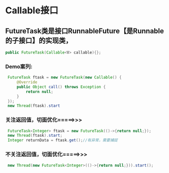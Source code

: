 # Callable接口
## FutureTask类是接口RunnableFuture<T>【是Runnable的子接口】的实现类，
```java
public FutureTask(Callable<V> callable){};
```
### Demo案列:
```java
 FutureTask ftask = new FutureTask(new Callable() {
     @Override
     public Object call() throws Exception { 
         return null;
     }
 });
 new Thread(ftask).start
```
### 关注返回值，切面优化=====>>>
```java
 FutureTask<Integer> ftask = new FutureTask(()->{return null;});
 new Thread(ftask).start;
 Integer returnData = ftask.get();//有异常，需要捕捉
```
### 不关注返回值，切面优化=====>>>
```java
 new Thread(new FutureTask<Integer>(()->{return null;})).start();
```
